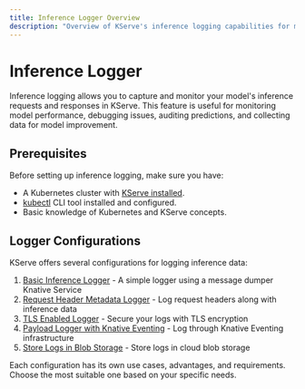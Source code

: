 ```yaml
---
title: Inference Logger Overview
description: "Overview of KServe's inference logging capabilities for monitoring and tracking model predictions"
---
```


# Inference Logger

Inference logging allows you to capture and monitor your model's inference requests and responses in KServe. This feature is useful for monitoring model performance, debugging issues, auditing predictions, and collecting data for model improvement.

## Prerequisites

Before setting up inference logging, make sure you have:

* A Kubernetes cluster with [KServe installed](../../../getting-started/quickstart-guide.md).
* [kubectl](https://kubernetes.io/docs/tasks/tools/) CLI tool installed and configured.
* Basic knowledge of Kubernetes and KServe concepts.

## Logger Configurations

KServe offers several configurations for logging inference data:

1. [Basic Inference Logger](./basic-logger.md) - A simple logger using a message dumper Knative Service
2. [Request Header Metadata Logger](./request-header-logger.md) - Log request headers along with inference data
3. [TLS Enabled Logger](./tls-logger.md) - Secure your logs with TLS encryption
4. [Payload Logger with Knative Eventing](./knative-eventing-logger.md) - Log through Knative Eventing infrastructure
5. [Store Logs in Blob Storage](./blob-storage-logger.md) - Store logs in cloud blob storage

Each configuration has its own use cases, advantages, and requirements. Choose the most suitable one based on your specific needs.
